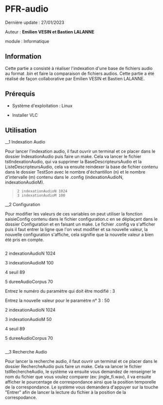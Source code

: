# PFR-audio 

Dernière update : 27/01/2023

Auteur : **Emilien VESIN et Bastien LALANNE**

module : Informatique

## Information

Cette partie a consisté à réaliser l'indexation d'une base de fichiers audio au format .bin et faire la comparaison de fichiers audios. Cette partie a été réalisé de façon collaborative par Emilien VESIN et Bastien LALANNE.

## Prérequis
* Système d'exploitation : Linux

* Installer VLC

## Utilisation

__1 Indexation Audio

Pour lancer l'indexation audio, il faut ouvrir un terminal et ce placer dans le dossier IndexationAudio puis faire un make. Cela va lancer le fichier tstIndexationAudio, qui va supprimer la BaseDescripteursAudio et la ListeDescripteursAudio, cela va ensuite reindexer la base de fichier contenu dans le dossier TestSon avec le nombre d'échantillon (n) et le nombre d'intervalle (m) contenu dans le .config (indexationAudioN, indexationAudioM). 

> ```
> 2 indexationAudioN 1024
> 3 indexationAudioM 100
> ```

__2 Configuration

Pour modifier les valeurs de ces variables on peut utiliser la fonction saisieConfig contenu dans le fichier configuration.c en se déplaçant dans le dossier Configuration et en faisant un make. Le fichier .config va s'afficher puis il faut entrer la ligne que l'on veut modifier et sa nouvelle valeur, la nouvelle configuration s'affiche, cela signifie que la nouvelle valeur a bien été pris en compte.  

> ```
2 indexationAudioN 1024

3 indexationAudioM 100

4 seuil 89

5 dureeAudioCorpus 70

Entrez le numéro du paramètre qui doit être modifié : 3

Entrez la nouvelle valeur pour le paramètre n° 3 : 50

2 indexationAudioN 1024

3 indexationAudioM 50

4 seuil 89

5 dureeAudioCorpus 70

> ```
__3 Recherche Audio

Pour lancer la recherche audio, il faut ouvrir un terminal et ce placer dans le dossier RechercheAudio puis faire un make. Cela va lancer le fichier tstRechercheAudio, le système va ensuite vous demandez de renseigner le nom du fichier que vous voulez comparer (ex: jingle_fi.wav), il va ensuite afficher le pourcentage de correspondance ainsi que la position temporelle de la correspondance. Le système vous demandera d'appuyer sur la touche "Entrer" afin de lancer la lecture du fichier à la position de la correspodance.


